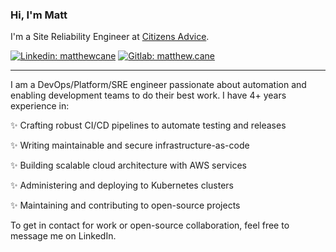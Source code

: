 ### Hi, I'm Matt

I'm a Site Reliability Engineer at [Citizens Advice](https://www.citizensadvice.org.uk/).

[![Linkedin: matthewcane](https://img.shields.io/badge/-matthewcane-blue?style=flat-square&logo=Linkedin&logoColor=white&link=https://www.linkedin.com/in/matthew-cane/)](https://www.linkedin.com/in/matthew-cane)
[![Gitlab: matthew.cane](https://img.shields.io/badge/-matthew.cane-orange?style=flat-square&logo=Gitlab&link=[https://gitlab.com/Matthew.Cane)](https://gitlab.com/Matthew.Cane)

---

I am a DevOps/Platform/SRE engineer passionate about automation and enabling development teams to do their best work. I have 4+ years experience in:

✨ Crafting robust CI/CD pipelines to automate testing and releases

✨ Writing maintainable and secure infrastructure-as-code

✨ Building scalable cloud architecture with AWS services

✨ Administering and deploying to Kubernetes clusters

✨ Maintaining and contributing to open-source projects


To get in contact for work or open-source collaboration, feel free to message me on LinkedIn.
